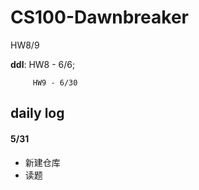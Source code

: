 # CS100-Dawnbreaker
HW8/9

**ddl**: HW8 - 6/6;

         HW9 - 6/30
## daily log
#### 5/31
- 新建仓库
- 读题
